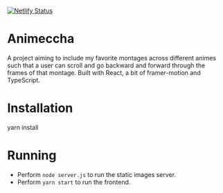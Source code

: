 [![Netlify Status](https://api.netlify.com/api/v1/badges/e777e270-d8ae-410e-b6dc-fefcfe23f963/deploy-status)](https://app.netlify.com/sites/animeccha/deploys)
# Animeccha
A project aiming to include my favorite montages across different animes such that a user can scroll and go backward and forward through the frames of that montage. Built with React, a bit of framer-motion and TypeScript. 

# Installation
yarn install

# Running
- Perform `node server.js` to run the static images server.
- Perform `yarn start` to run the frontend.
